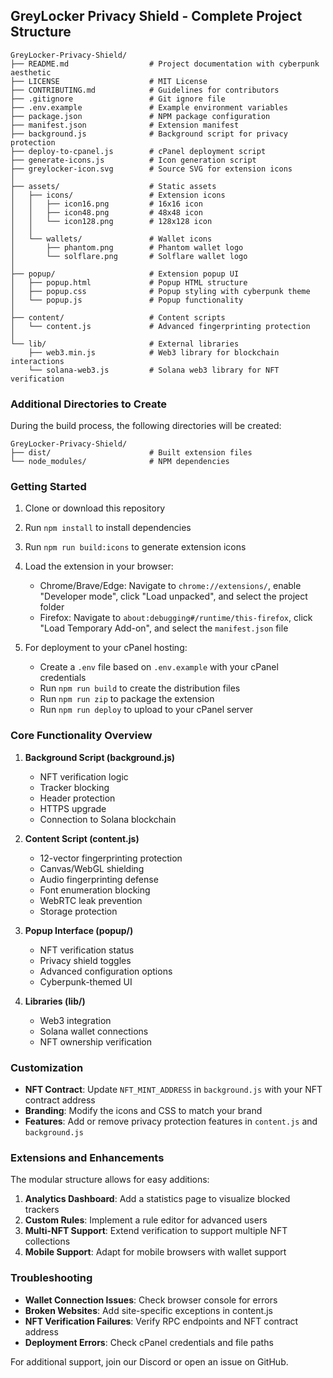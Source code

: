 ## GreyLocker Privacy Shield - Complete Project Structure

```
GreyLocker-Privacy-Shield/
├── README.md                  # Project documentation with cyberpunk aesthetic
├── LICENSE                    # MIT License
├── CONTRIBUTING.md            # Guidelines for contributors
├── .gitignore                 # Git ignore file
├── .env.example               # Example environment variables
├── package.json               # NPM package configuration
├── manifest.json              # Extension manifest
├── background.js              # Background script for privacy protection
├── deploy-to-cpanel.js        # cPanel deployment script
├── generate-icons.js          # Icon generation script
├── greylocker-icon.svg        # Source SVG for extension icons
│
├── assets/                    # Static assets
│   ├── icons/                 # Extension icons
│   │   ├── icon16.png         # 16x16 icon
│   │   ├── icon48.png         # 48x48 icon
│   │   └── icon128.png        # 128x128 icon
│   │
│   └── wallets/               # Wallet icons
│       ├── phantom.png        # Phantom wallet logo
│       └── solflare.png       # Solflare wallet logo
│
├── popup/                     # Extension popup UI
│   ├── popup.html             # Popup HTML structure
│   ├── popup.css              # Popup styling with cyberpunk theme
│   └── popup.js               # Popup functionality
│
├── content/                   # Content scripts
│   └── content.js             # Advanced fingerprinting protection
│
└── lib/                       # External libraries
    ├── web3.min.js            # Web3 library for blockchain interactions
    └── solana-web3.js         # Solana web3 library for NFT verification
```

### Additional Directories to Create

During the build process, the following directories will be created:

```
GreyLocker-Privacy-Shield/
├── dist/                      # Built extension files
└── node_modules/              # NPM dependencies
```

### Getting Started

1. Clone or download this repository
2. Run `npm install` to install dependencies
3. Run `npm run build:icons` to generate extension icons
4. Load the extension in your browser:
   - Chrome/Brave/Edge: Navigate to `chrome://extensions/`, enable "Developer mode", click "Load unpacked", and select the project folder
   - Firefox: Navigate to `about:debugging#/runtime/this-firefox`, click "Load Temporary Add-on", and select the `manifest.json` file

5. For deployment to your cPanel hosting:
   - Create a `.env` file based on `.env.example` with your cPanel credentials
   - Run `npm run build` to create the distribution files
   - Run `npm run zip` to package the extension
   - Run `npm run deploy` to upload to your cPanel server

### Core Functionality Overview

1. **Background Script (background.js)**
   - NFT verification logic
   - Tracker blocking
   - Header protection
   - HTTPS upgrade
   - Connection to Solana blockchain

2. **Content Script (content.js)**
   - 12-vector fingerprinting protection
   - Canvas/WebGL shielding
   - Audio fingerprinting defense
   - Font enumeration blocking
   - WebRTC leak prevention
   - Storage protection

3. **Popup Interface (popup/)**
   - NFT verification status
   - Privacy shield toggles
   - Advanced configuration options
   - Cyberpunk-themed UI

4. **Libraries (lib/)**
   - Web3 integration
   - Solana wallet connections
   - NFT ownership verification

### Customization

- **NFT Contract**: Update `NFT_MINT_ADDRESS` in `background.js` with your NFT contract address
- **Branding**: Modify the icons and CSS to match your brand
- **Features**: Add or remove privacy protection features in `content.js` and `background.js`

### Extensions and Enhancements

The modular structure allows for easy additions:

1. **Analytics Dashboard**: Add a statistics page to visualize blocked trackers
2. **Custom Rules**: Implement a rule editor for advanced users
3. **Multi-NFT Support**: Extend verification to support multiple NFT collections
4. **Mobile Support**: Adapt for mobile browsers with wallet support

### Troubleshooting

- **Wallet Connection Issues**: Check browser console for errors
- **Broken Websites**: Add site-specific exceptions in content.js
- **NFT Verification Failures**: Verify RPC endpoints and NFT contract address
- **Deployment Errors**: Check cPanel credentials and file paths

For additional support, join our Discord or open an issue on GitHub.
